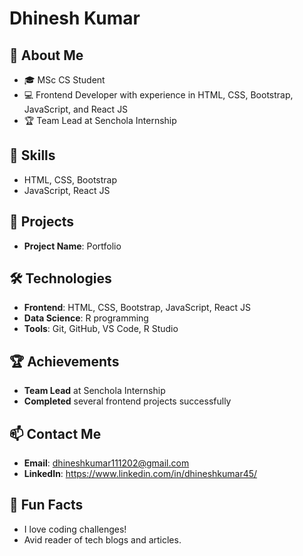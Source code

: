 # Dhinesh Kumar

## 👋 About Me
- 🎓 MSc CS Student
- 💻 Frontend Developer with experience in HTML, CSS, Bootstrap, JavaScript, and React JS
- 🏆 Team Lead at Senchola Internship

## 🔧 Skills
- HTML, CSS, Bootstrap
- JavaScript, React JS

## 🚀 Projects
- **Project Name**: Portfolio

## 🛠️ Technologies
- **Frontend**: HTML, CSS, Bootstrap, JavaScript, React JS
- **Data Science**: R programming 
- **Tools**: Git, GitHub, VS Code, R Studio

## 🏆 Achievements
- **Team Lead** at Senchola Internship
- **Completed** several frontend projects successfully

## 📫 Contact Me
- **Email**: dhineshkumar111202@gmail.com
- **LinkedIn**: https://www.linkedin.com/in/dhineshkumar45/

## 🎉 Fun Facts
- I love coding challenges!
- Avid reader of tech blogs and articles.
